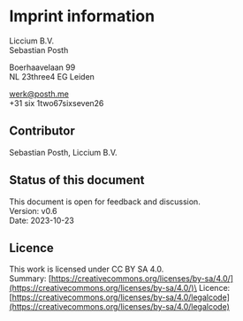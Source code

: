 # Imprint information

Liccium B.V.\
Sebastian Posth

Boerhaavelaan 99\
NL 23three4 EG Leiden

[werk@posth.me](mailto:werk@posth.me)\
\+31 six 1two67sixseven26

## Contributor

Sebastian Posth, Liccium B.V.

## Status of this document

This document is open for feedback and discussion.\
Version: v0.6\
Date: 2023-10-23

## Licence

This work is licensed under CC BY SA 4.0.\
Summary: [https://creativecommons.org/licenses/by-sa/4.0/](https://creativecommons.org/licenses/by-sa/4.0/)\
Licence: [https://creativecommons.org/licenses/by-sa/4.0/legalcode](https://creativecommons.org/licenses/by-sa/4.0/legalcode)
